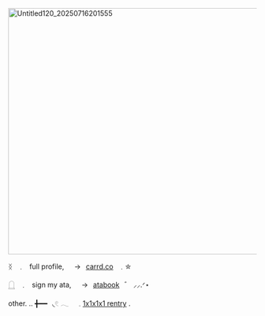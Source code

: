 <img width="1500" height="500" alt="Untitled120_20250716201555" src="https://github.com/user-attachments/assets/239812d6-b74b-48e5-912f-0b2fe0484ab0" />

ᛝ⠀﹒⠀full profile,⠀⠀→⠀[carrd.co](https://celinedeijii.carrd.co/)⠀﹒✮

𓉸⠀﹒⠀sign my ata,⠀⠀→⠀[atabook](https://celina.atabook.org/)⠀゛ ⸝⸝.ᐟ⋆

other. ..
╋━━⠀◟𓏲 𓂃⠀⠀𓈒  [1x1x1x1 rentry](https://rentry.co/s5hgb447) .
